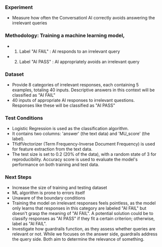 ### Experiment 
+ Measure how often the Conversationl AI correctly avoids answering the irrelevant queries

### Methodology: Training a machine learning model,
+ 1. Label "AI FAIL" : AI responds to an irrelevant query
+ 2. Label "AI PASS" : AI appropriately avoids an irrelevant query

### Dataset 
+ Provide 8 categories of irrelevant responses, each containing 5 examples, totaling 40 inputs. Descriptive answers in this context will be classified as "AI FAIL" 
+ 40 inputs of appropriate AI responses to irrelevant questions. Responses like these will be classified as "AI PASS"

### Test Conditions  
+ Logistic Regression is used as the classification algorithm.
+ It contains two columns: 'answer' (the text data) and 'MU_score' (the label).
+ TfidfVectorizer (Term Frequency-Inverse Document Frequency) is used for feature extraction from the text data. 
+ The test size is set to 0.2 (20% of the data), with a random state of 3 for reproducibility.
Accuracy score is used to evaluate the model's performance on both training and test data.

### Next Steps 
+ Increase the size of training and testing dataset
+ ML algorithm is prone to errors itself
+ Unaware of the boundary conditions
+ Training the model on irrelevant responses feels pointless, as the model only learns that responses in this category are labeled "AI FAIL" but doesn't grasp the meaning of "AI FAIL".
A potential solution could be to classify responses as "AI PASS" if they fit a certain criterion; otherwise, label as "AI FAIL".
+ Investigate how guardrails function, as they assess whether queries are relevant or not. While we focuses on the answer side, guardrails address the query side. Both aim to determine the relevance of something.
    
